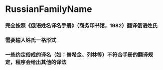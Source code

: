 # RussianFamilyName
### 完全按照《俄语姓名译名手册》（商务印书馆，1982）翻译俄语姓氏
### 需要输入姓氏一格形式
### 一些约定俗成的译名（如：普希金、列林等）不符合手册的翻译规定，程序会给出其他的译法
